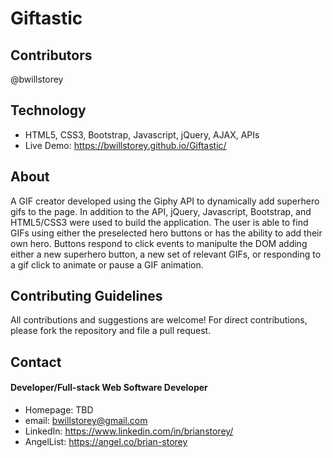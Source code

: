 # Giftastic

## Contributors
@bwillstorey

## Technology
- HTML5, CSS3, Bootstrap, Javascript, jQuery, AJAX, APIs
- Live Demo: https://bwillstorey.github.io/Giftastic/

## About
A GIF creator developed using the Giphy API to dynamically add superhero gifs to the page. In addition to the API, jQuery, Javascript, Bootstrap, and HTML5/CSS3 were used to build the application. The user is able to find GIFs using either the preselected hero buttons or has the ability to add their own hero. Buttons respond to click events to manipulte the DOM adding either a new superhero button, a new set of relevant GIFs, or responding to a gif click to animate or pause a GIF animation.

## Contributing Guidelines
All contributions and suggestions are welcome! For direct contributions, please fork the repository and file a pull request.

## Contact
#### Developer/Full-stack Web Software Developer
- Homepage: TBD
- email: bwillstorey@gmail.com
- LinkedIn: https://www.linkedin.com/in/brianstorey/
- AngelList: https://angel.co/brian-storey
